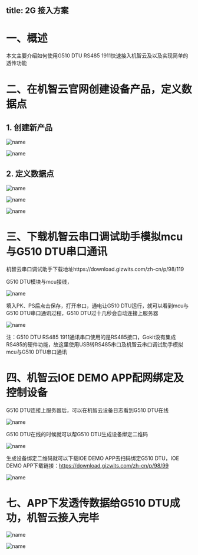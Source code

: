 title: 2G 接入方案
---

# 一、概述

本文主要介绍如何使用G510 DTU RS485 1911快速接入机智云及以及实现简单的透传功能

# 二、在机智云官网创建设备产品，定义数据点

## 1. 创建新产品

![name](/assets/zh-cn/deviceDev/debug/NB_project/NBproject_2.png)

![name](/assets/zh-cn/deviceDev/debug/G510_DTU_RS485_1911/G510_DTU_RS485_1911_3.png)

## 2. 定义数据点

![name](/assets/zh-cn/deviceDev/debug/G510_DTU_RS485_1911/G510_DTU_RS485_1911_4.png)

![name](/assets/zh-cn/deviceDev/debug/G510_DTU_RS485_1911/G510_DTU_RS485_1911_5.png)

![name](/assets/zh-cn/deviceDev/debug/G510_DTU_RS485_1911/G510_DTU_RS485_1911_6.png)

# 三、下载机智云串口调试助手模拟mcu与G510 DTU串口通讯

机智云串口调试助手下载地址https://download.gizwits.com/zh-cn/p/98/119

G510 DTU模块与mcu接线，

![name](/assets/zh-cn/deviceDev/debug/G510_DTU_RS485_1911/G510_DTU_RS485_1911_7.png)

填入PK、PS后点击保存，打开串口，通电让G510 DTU运行，就可以看到mcu与G510 DTU串口通讯过程，G510 DTU过十几秒会自动连接上服务器

![name](/assets/zh-cn/deviceDev/debug/G510_DTU_RS485_1911/G510_DTU_RS485_1911_8.png)

注：G510 DTU RS485 1911通讯串口使用的是RS485接口，Gokit没有集成RS485的硬件功能，故这里使用USB转RS485串口及机智云串口调试助手模拟mcu与G510 DTU串口通讯

# 四、机智云IOE DEMO APP配网绑定及控制设备

G510 DTU连接上服务器后，可以在机智云设备日志看到G510 DTU在线

![name](/assets/zh-cn/deviceDev/debug/G510_DTU_RS485_1911/G510_DTU_RS485_1911_9.png)

G510 DTU在线的时候就可以帮G510 DTU生成设备绑定二维码

![name](/assets/zh-cn/deviceDev/debug/G510_DTU_RS485_1911/G510_DTU_RS485_1911_10.png)

生成设备绑定二维码就可以下载IOE DEMO APP去扫码绑定G510 DTU，IOE DEMO APP下载链接：https://download.gizwits.com/zh-cn/p/98/99

![name](/assets/zh-cn/deviceDev/debug/G510_DTU_RS485_1911/G510_DTU_RS485_1911_11.png)

# 七、APP下发透传数据给G510 DTU成功，机智云接入完毕

![name](/assets/zh-cn/deviceDev/debug/NB_project/WIFIproject_14.png)

![name](/assets/zh-cn/deviceDev/debug/NB_project/WIFIproject_15.png)

